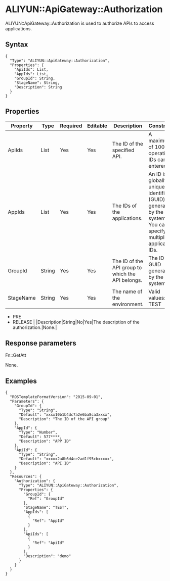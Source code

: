 # ALIYUN::ApiGateway::Authorization

ALIYUN::ApiGateway::Authorization is used to authorize APIs to access applications.

## Syntax

```
{
  "Type": "ALIYUN::ApiGateway::Authorization",
  "Properties": {
    "ApiIds": List,
    "AppIds": List,
    "GroupId": String,
    "StageName": String,
    "Description": String
  }
}
```

## Properties

|Property|Type|Required|Editable|Description|Constraint|
|--------|----|--------|--------|-----------|----------|
|ApiIds|List|Yes|Yes|The ID of the specified API.|A maximum of 100 API operation IDs can be entered.|
|AppIds|List|Yes|Yes|The IDs of the applications.|An ID is a globally unique identifier \(GUID\) generated by the system. You can specify multiple application IDs.|
|GroupId|String|Yes|Yes|The ID of the API group to which the API belongs.|The ID is a GUID generated by the system.|
|StageName|String|Yes|Yes|The name of the environment.|Valid values: -   TEST
-   PRE
-   RELEASE |
|Description|String|No|Yes|The description of the authorization.|None.|

## Response parameters

Fn::GetAtt

None.

## Examples

```
{
  "ROSTemplateFormatVersion": "2015-09-01",
  "Parameters": {
    "GroupId": {
      "Type": "String",
      "Default": "xxxx10b1b4dc7a2e6ba8ca3xxxx",
      "Description": "The ID of the API group"
    },
    "AppId": {
      "Type": "Number",
      "Default": 577****,
      "Description": "APP ID"
    },
    "ApiId": {
      "Type": "String",
      "Default": "xxxxx2a8b6d4ce2ad1f95cbxxxxx",
      "Description": "API ID"
    }
  },
  "Resources": {
    "Authorization": {
      "Type": "ALIYUN::ApiGateway::Authorization",
      "Properties": {
        "GroupId": {
          "Ref": "GroupId"
        },
        "StageName": "TEST",
        "AppIds": [
          {
            "Ref": "AppId"
          }
        ],
        "ApiIds": [
          {
            "Ref": "ApiId"
          }
        ],
        "Description": "demo"
      }
    }
  }
}
```

